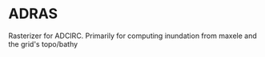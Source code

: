 # ADRAS

Rasterizer for ADCIRC.  Primarily for computing inundation from maxele and the grid's topo/bathy

